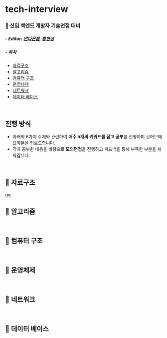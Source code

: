 # tech-interview

### 📖 신입 백엔드 개발자 기술면접 대비

##### - Editor: [연다은봄](https://github.com/robinyeon), [황현성](https://github.com/iHateAI)

##### - 목차
- [자료구조](#-자료구조)
- [알고리즘](#-알고리즘)
- [컴퓨터 구조](#-컴퓨터-구조)
- [운영체제](#-운영체제)
- [네트워크](#-네트워크)
- [데이터 베이스](#-데이터-베이스)

<br/>

## 진행 방식
- 아래의 6가지 주제와 관련하여 **매주 5개의 키워드를 잡고 공부**를 진행하며 깃허브에 요약본을 업로드합니다.
- 각자 공부한 내용을 바탕으로 **모의면접**을 진행하고 피드백을 통해 부족한 부분을 채워갑니다.

<br/>

## 📌 자료구조
gg
<br/>

## 📌 알고리즘

<br/>

## 📌 컴퓨터 구조

<br/>

## 📌 운영체제 

<br/>

## 📌 네트워크

<br/>

## 📌 데이터 베이스

<br/>


